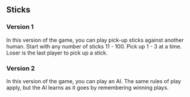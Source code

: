 ## Sticks

### Version 1

In this version of the game, you can play pick-up sticks against another human. Start with any number of sticks 11 - 100. Pick up 1 - 3 at a time. Loser is the last player to pick up a stick.

### Version 2

In this version of the game, you can play an AI. The same rules of play apply, but the AI learns as it goes by remembering winning plays.
